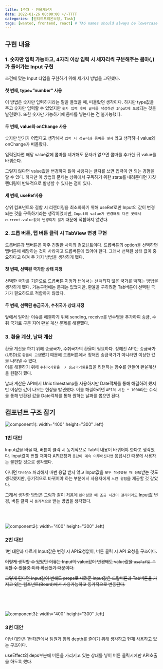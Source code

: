 ```yaml
---
title: 1주차 - 환율계산기
date: 2022-01-26 00:00:00 +/-TTTT
categories: [원티드프리온보딩, Task]
tags: [wanted, frontend, react] # TAG names should always be lowercase
---
```


## 구현 내용

### 1. 숫자만 입력 가능하고, 4자리 이상 입력 시 세자리씩 구분해주는 콤마(,)가 들어가는 Input 구현

조건에 맞는 Input 타입을 구현하기 위해 세가지 방법을 고민했다. 

#### 첫 번째, type=”number” 사용

이 방법은 숫자만 입력하기라는 말을 들었을 때, 떠올랐던 생각이다. 하지만 type값을 주고 숫자만 입력할 수 있었지만 `숫자 입력 후에 글자를 작성하면 Input에 포함`되는 것을 발견했다. 또한 숫자만 가능하기에 콤마를 넣는다는 건 불가능했다.

#### 두 번째, value와 onChange 사용

숫자만 받기가 어렵다고 생각해서 `입력 시 정규식과 콤마를 넣자` 라고 생각하니 value와 onChange가 떠올랐다. 

입력된다면 해당 value값에 콤마를 제거해도 문자가 없으면 콤마를 추가한 뒤 value를 바꿔준다. 

그렇지 않다면 value값을 변경하지 않아 사용자는 글자를 쓰면 입력이 안 되는 경험을 할 수 있다. 하지만 이 방법의 문제는 상위에서 구독하기 위한 state를 내려준다면 자칫 렌더링이 반복적으로 발생할 수 있다는 점이 있다.

#### 세 번째, useRef사용

상위 컴포넌트와 결합 시 리렌더링을 최소화하기 위해 useRef로만 Input의 값이 변경되는 것을 구독하기라는 생각이었지만, `Input의 value가 변경돼도 다른 곳에서 current.value값이 변경되지 않기` 때문에 적합하지 않았다.

### 2. 드롭 버튼, 탭 버튼 클릭 시 TabView 변경 구현

드롭버튼과 탭버튼은 아주 긴밀한 사이의 컴포넌트이다. 드롭버튼의 option을 선택하면 탭버튼에 해당하는 것이 사라지고 드롭버튼에 있어야 한다. 그래서 선택된 상태 값이 중요하다고 여겨 두 가지 방법을 생각하게 됐다.

#### 첫 번째, 선택된 국가만 상태 지정

선택한 국가를 기준으로 드롭버튼 지정과 탭에서는 선택되지 않은 국가를 택하는 방법을 생각하게 됐다. 기능구현에는 문제는 없었지만, 환율을 구하려면 Tab버튼이 선택된 국가가 필요하므로 적합하지 않았다.

#### 두 번째, 선택된 송금국가, 수취국가 상태 지정

앞에서 일어난 이슈를 해결하기 위해 sending, receive를 변수명을 추가하여 송금, 수취 국가로 구분 지어 환율 계산 문제를 해결했다.

### 3. 환율 계산, 날짜 계산

환율 계산을 하기 위해 송금국가, 수취국가의 환율이 필요하다. 정해진 API는 송금국가(USD)로 `환율이 고정`됐기 때문에 드롭버튼에서 정해진 송금국가가 아니라면 이상한 값을 나타낼 수 있다.  
이를 해결하기 위해 `수취국가환율  / 송금국가환율`값을 리턴하는 함수를 만들어 환율계산을 원활히 했다.


날짜 계산은 API에서 Unix timestamp를 사용하지만 Date객체를 통해 해결하려 했지만 이상한 값이 나오는 현상을 발견했다. 이를 해결하려면 `API의 시간 * 1000`라는 수식을 통해 반환된 값을 Date객체를 통해 원하는 날짜를 뽑으면 된다.

## 컴포넌트 구조 잡기

![component1](../../assets/img/posts/1w_1_1.jpg){: width="400" height="300" .left}  
### 1번 대안  
Input값을 바꿀 때, 버튼이 클릭 시 동기적으로 Tab의 내용이 바뀌어야 한다고 생각했다. Input값이 변할 때마다 API요청과 `응답이 계속 이루어진다면` 응답시간 때문에 사용자는 불편할 것으로 생각했다.  

아니면 `디바운스` 처리해서 매번 응답 받지 않고 Input값을 `모두 작성했을 때 응답`받는 것도 생각했지만, 동기적으로 바뀌어야 하는 부분에서 사용자에게 `느린 경험`을 제공할 것 같았다.  

그래서 생각한 방법은 그림과 같이 처음에 `렌더링할 때 조금 시간이 걸리더라도` Input값 변경, 버튼 클릭 시 `동기적으로` 받는 방법을 생각했다.  
<br>
<br>
<br>

![component2](../../assets/img/posts/1w_1_2.jpg){: width="400" height="300" .left}
### 2번 대안
1번 대안과 다르게 Input값은 변경 시 API요청없이, 버튼 클릭 시 API 요청을 구조이다.  

~~이렇게 생각할 수 있었던 이유는 Input의 value값이 변경돼도 value값을 `useRef로 구독`할 수 있을것 이라 확신했기 때문이다.~~  

~~그렇게 된다면 Input값이 변해도 props로 내려준 Input값은 드랍버튼과 Tab버튼을 가지고 있는 컴포넌트(Board)에서 사용가능하고 동기적으로 변동된다.~~


<br>
<br>
<br>

![component3](../../assets/img/posts/1w_1_3.png){: width="400" height="300" .left}
### 3번 대안
이번 대안은 1번대안에서 팀원과 함께 depth를 줄이기 위해 생각하고 현재 사용하고 있는 구조이다.  
  
useEffect의 deps부분에 버튼을 가리키고 있는 상태를 넣어 버튼 클릭시에만 API호출을 하도록 했다. 


<br>
<br>
<br>

